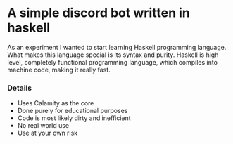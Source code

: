 # A simple discord bot written in haskell

As an experiment I wanted to start learning Haskell programming language.
What makes this language special is its syntax and purity.
Haskell is high level, completely functional programming language, which compiles into machine code, making it really fast.

### Details
- Uses Calamity as the core
- Done purely for educational purposes
- Code is most likely dirty and inefficient
- No real world use
- Use at your own risk
